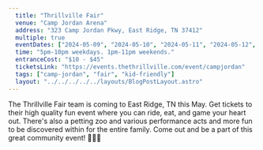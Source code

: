 ```yaml
---
  title: "Thrillville Fair"
  venue: "Camp Jordan Arena"
  address: "323 Camp Jordan Pkwy, East Ridge, TN 37412"
  multiple: true
  eventDates: ["2024-05-09", "2024-05-10", "2024-05-11", "2024-05-12", "2024-05-13", "2024-05-14", "2024-05-15", "2024-05-16", "2024-05-17", "2024-05-18", "2024-05-19"]
  time: "5pm-10pm weekdays. 1pm-11pm weekends."
  entranceCost: "$10 - $45"
  ticketsLink: "https://events.thethrillville.com/event/campjordan"
  tags: ["camp-jordan", "fair", "kid-friendly"]
  layout: "../../../../../layouts/BlogPostLayout.astro"
---
```


The Thrillville Fair team is coming to East Ridge, TN this May. Get tickets to their high quality fun event where you can ride, eat, and game your heart out. There's also a petting zoo and various performance acts and more fun to be discovered within for the entire family. Come out and be a part of this great community event! 🎈🚂🐴